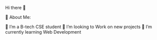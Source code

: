 Hi there 👋

💫 About Me:

🔭 I’m a B-tech CSE student
👯 I’m looking to Work on new projects
🌱 I’m currently learning Web Development


<!---
Shyambarua/Shyambarua is a ✨ special ✨ repository because its `README.md` (this file) appears on your GitHub profile.
You can click the Preview link to take a look at your changes.
--->
